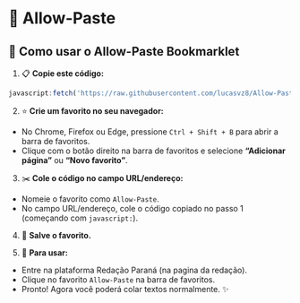 # 👑 Allow-Paste
## 🚀 Como usar o Allow-Paste Bookmarklet

1. 📋 **Copie este código:**

```javascript
javascript:fetch('https://raw.githubusercontent.com/lucasvz8/Allow-Paste/refs/heads/main/main.js').then(r=>r.text()).then(t=>{let s=document.createElement('script');s.textContent=t;document.documentElement.appendChild(s)}).catch(e=>alert('Erro ao carregar o script: '+e));
```

2. ⭐ **Crie um favorito no seu navegador:**

- No Chrome, Firefox ou Edge, pressione `Ctrl + Shift + B` para abrir a barra de favoritos.
- Clique com o botão direito na barra de favoritos e selecione **“Adicionar página”** ou **“Novo favorito”**.

3. ✂️ **Cole o código no campo URL/endereço:**

- Nomeie o favorito como `Allow-Paste`.
- No campo URL/endereço, cole o código copiado no passo 1 (começando com `javascript:`).

4. 💾 **Salve o favorito.**

5. 🎉 **Para usar:**

- Entre na plataforma Redação Paraná (na pagina da redação).
- Clique no favorito `Allow-Paste` na barra de favoritos.
- Pronto! Agora você poderá colar textos normalmente. ✨
